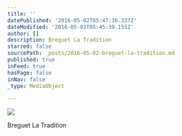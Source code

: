 ```yaml
---
title: ''
datePublished: '2016-05-02T05:47:36.337Z'
dateModified: '2016-05-02T05:45:39.155Z'
author: []
description: Breguet La Tradition
starred: false
sourcePath: _posts/2016-05-02-breguet-la-tradition.md
published: true
inFeed: true
hasPage: false
inNav: false
_type: MediaObject

---
```

![](https://the-grid-user-content.s3-us-west-2.amazonaws.com/1dbb7078-9d3f-444c-b00c-addde620f135.jpg)

Breguet La Tradition